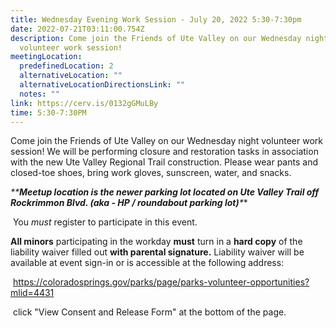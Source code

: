 ```yaml
---
title: Wednesday Evening Work Session - July 20, 2022 5:30-7:30pm
date: 2022-07-21T03:11:00.754Z
description: Come join the Friends of Ute Valley on our Wednesday night
  volunteer work session!
meetingLocation:
  predefinedLocation: 2
  alternativeLocation: ""
  alternativeLocationDirectionsLink: ""
  notes: ""
link: https://cerv.is/0132gGMuLBy
time: 5:30-7:30PM
---
```

Come join the Friends of Ute Valley on our Wednesday night volunteer work session! We will be performing closure and restoration tasks in association with the new Ute Valley Regional Trail construction. Please wear pants and closed-toe shoes, bring work gloves, sunscreen, water, and snacks.

**\*\***Meetup location is the newer parking lot located on Ute Valley Trail off Rockrimmon Blvd. (aka - HP / roundabout parking lot)***\***

 You *must* register to participate in this event.

**All minors** participating in the workday **must** turn in a **hard copy** of the liability waiver filled out **with parental signature.** Liability waiver will be available at event sign-in or is accessible at the following address:

 <https://coloradosprings.gov/parks/page/parks-volunteer-opportunities?mlid=4431>

 click "View Consent and Release Form" at the bottom of the page.